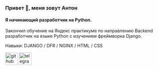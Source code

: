 ### Привет 👋, меня зовут Антон
#### Я начинающий разработчик на Python.
Закончил обучение на Яндекс практикуме по направлению Backend разработчик на языке Python с изучением фреймворка Django.

Навыки: DJANGO / DFR / NGINX / HTML / CSS

[<img src='https://cdn.jsdelivr.net/npm/simple-icons@3.0.1/icons/github.svg' alt='github' height='40' color='#3845657'>](https://github.com/KrasinAD)
[<img src='https://cdn.jsdelivr.net/npm/simple-icons@3.0.1/icons/telegram.svg' alt='telegram' height='40'>](https://t.me/krasin_anton)



<!--
**KrasinAD/krasinad** is a ✨ _special_ ✨ repository because its `README.md` (this file) appears on your GitHub profile.

Here are some ideas to get you started:

- 🔭 I’m currently working on ...
- 🌱 I’m currently learning ...
- 👯 I’m looking to collaborate on ...
- 🤔 I’m looking for help with ...
- 💬 Ask me about ...
- 📫 How to reach me: ...
- 😄 Pronouns: ...
- ⚡ Fun fact: ...
-->
